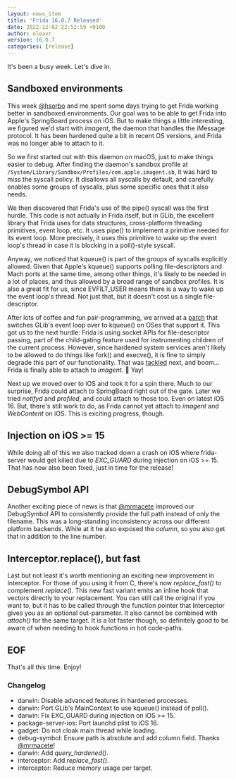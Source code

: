 ```yaml
---
layout: news_item
title: 'Frida 16.0.7 Released'
date: 2022-12-02 22:52:59 +0100
author: oleavr
version: 16.0.7
categories: [release]
---
```


It's been a busy week. Let's dive in.

## Sandboxed environments

This week [@hsorbo][] and me spent some days trying to get Frida working better
in sandboxed environments. Our goal was to be able to get Frida into Apple's
SpringBoard process on iOS. But to make things a little interesting, we figured
we'd start with *imagent*, the daemon that handles the iMessage protocol. It has
been hardened quite a bit in recent OS versions, and Frida was no longer able to
attach to it.

So we first started out with this daemon on macOS, just to make things easier to
debug. After finding the daemon's sandbox profile at
`/System/Library/Sandbox/Profiles/com.apple.imagent.sb`, it was hard to miss the
syscall policy. It disallows all syscalls by default, and carefully enables some
groups of syscalls, plus some specific ones that it also needs.

We then discovered that Frida's use of the pipe() syscall was the first hurdle.
This code is not actually in Frida itself, but in GLib, the excellent library
that Frida uses for data structures, cross-platform threading primitives, event
loop, etc. It uses pipe() to implement a primitive needed for its event loop.
More precisely, it uses this primitive to wake up the event loop's thread in
case it is blocking in a poll()-style syscall.

Anyway, we noticed that kqueue() is part of the groups of syscalls explicitly
allowed. Given that Apple's kqueue() supports polling file-descriptors and Mach
ports at the same time, among other things, it's likely to be needed in a lot of
places, and thus allowed by a broad range of sandbox profiles. It is also a
great fit for us, since EVFILT_USER means there is a way to wake up the event
loop's thread. Not just that, but it doesn't cost us a single file-descriptor.

After lots of coffee and fun pair-programming, we arrived at a [patch][] that
switches GLib's event loop over to kqueue() on OSes that support it. This got
us to the next hurdle: Frida is using socket APIs for file-descriptor passing,
part of the child-gating feature used for instrumenting children of the current
process. However, since hardened system services aren't likely to be allowed to
do things like fork() and execve(), it is fine to simply degrade this part of
our functionality. That was [tackled][] next, and boom… Frida is finally able
to attach to *imagent*. 🎉 Yay!

Next up we moved over to iOS and took it for a spin there. Much to our surprise,
Frida could attach to SpringBoard right out of the gate. Later we tried
*notifyd* and *profiled*, and could attach to those too. Even on latest iOS 16.
But, there's still work to do, as Frida cannot yet attach to *imagent* and
*WebContent* on iOS. This is exciting progress, though.

## Injection on iOS >= 15

While doing all of this we also tracked down a crash on iOS where frida-server
would get killed due to *EXC_GUARD* during injection on iOS >= 15. That has now
also been fixed, just in time for the release!

## DebugSymbol API

Another exciting piece of news is that [@mrmacete][] improved our DebugSymbol
API to consistently provide the full path instead of only the filename. This was
a long-standing inconsistency across our different platform backends. While at
it he also exposed the *column*, so you also get that in addition to the line
number.

## Interceptor.replace(), but fast

Last but not least it's worth mentioning an exciting new improvement in
Interceptor. For those of you using it from C, there's now *replace_fast()*
to complement *replace()*. This new fast variant emits an inline hook that
vectors directly to your replacement. You can still call the original if you
want to, but it has to be called through the function pointer that Interceptor
gives you as an optional out-parameter. It also cannot be combined with
*attach()* for the same target. It is a lot faster though, so definitely good to
be aware of when needing to hook functions in hot code-paths.

## EOF

That's all this time. Enjoy!

### Changelog

- darwin: Disable advanced features in hardened processes.
- darwin: Port GLib's MainContext to use kqueue() instead of poll().
- darwin: Fix EXC_GUARD during injection on iOS >= 15.
- package-server-ios: Port launchd plist to iOS 16.
- gadget: Do not cloak main thread while loading.
- debug-symbol: Ensure path is absolute and add column field. Thanks
  [@mrmacete][]!
- darwin: Add *query_hardened()*.
- interceptor: Add *replace_fast()*.
- interceptor: Reduce memory usage per target.


[@hsorbo]: https://twitter.com/hsorbo
[patch]: https://github.com/frida/glib/commit/99ec1f987dfbc9b0ab45ac32dd98464cc023cd42
[tackled]: https://github.com/frida/frida-core/commit/d31a5437c583eee49da9c710d10b8c3aa89710bb
[@mrmacete]: https://twitter.com/bezjaje
